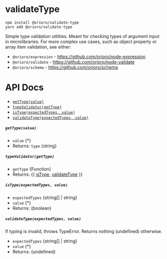# validateType

```
npm install @orioro/validate-type
yarn add @orioro/validate-type
```

Simple type validation utilities. Meant for checking types of argument input
in microlibraries. For more complex use cases, such as object property or array
item validation, see either:
- `@orioro/expression` - https://github.com/orioro/node-expression
- `@orioro/validate` - https://github.com/orioro/node-validate
- `@orioro/schema` - https://github.com/orioro/schema

# API Docs

- [`getType(value)`](#gettypevalue)
- [`typeValidator(getType)`](#typevalidatorgettype)
- [`isType(expectedTypes, value)`](#istypeexpectedtypes-value)
- [`validateType(expectedTypes, value)`](#validatetypeexpectedtypes-value)

##### `getType(value)`

- `value` {*}
- Returns: `type` {string} 

##### `typeValidator(getType)`

- `getType` {Function}
- Returns: {{ [isType](#istypeexpectedtypes-value), [validateType](#validatetypeexpectedtypes-value) }} 

##### `isType(expectedTypes, value)`

- `expectedTypes` {string[] | string}
- `value` {*}
- Returns: {boolean} 

##### `validateType(expectedTypes, value)`

If typing is invalid, throws TypeError.
Returns nothing (undefined) otherwise.

- `expectedTypes` {string[] | string}
- `value` {*}
- Returns: {undefined}

